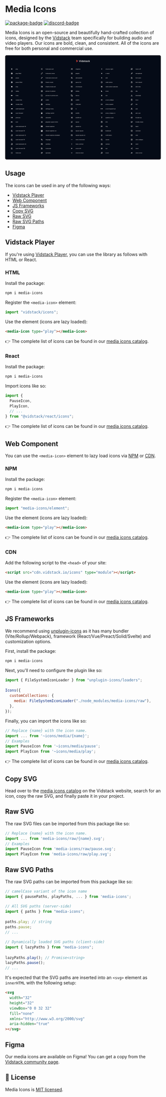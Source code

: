 # Media Icons

[![package-badge]][package]
[![discord-badge]][discord]

Media Icons is an open-source and beautifully hand-crafted collection of icons, designed by the
[Vidstack][vidstack] team specifically for building audio and video players. Our icons are bold,
clean, and consistent. All of the icons are free for both personal and commercial use.

<img src="./assets/media-icons.png" alt="Media Icons Overview" />

## Usage

The icons can be used in any of the following ways:

- [Vidstack Player](#vidstack-player)
- [Web Component](#web-component)
- [JS Frameworks](#js-frameworks)
- [Copy SVG](#copy-svg)
- [Raw SVG](#raw-svg)
- [Raw SVG Paths](#raw-svg-paths)
- [Figma](#figma)

## Vidstack Player

If you're using [Vidstack Player][github-player], you can use the library as follows with HTML or
React.

### HTML

Install the package:

```bash
npm i media-icons
```

Register the `<media-icon>` element:

```ts
import "vidstack/icons";
```

Use the element (icons are lazy loaded):

```html
<media-icon type="play"></media-icon>
```

👉 The complete list of icons can be found in our [media icons catalog][catalog].

### React

Install the package:

```bash
npm i media-icons
```

Import icons like so:

```ts
import {
  PauseIcon,
  PlayIcon,
  // ...
} from "@vidstack/react/icons";
```

👉 The complete list of icons can be found in our [media icons catalog][catalog].

## Web Component

You can use the `<media-icon>` element to lazy load icons via [NPM](#npm) or [CDN](#cdn).

### NPM

Install the package:

```ts
npm i media-icons
```

Register the `<media-icon>` element:

```ts
import "media-icons/element";
```

Use the element (icons are lazy loaded):

```html
<media-icon type="play"></media-icon>
```

👉 The complete list of icons can be found in our [media icons catalog][catalog].

### CDN

Add the following script to the `<head>` of your site:

```html
<script src="cdn.vidstack.io/icons" type="module"></script>
```

Use the element (icons are lazy loaded):

```html
<media-icon type="play"></media-icon>
```

👉 The complete list of icons can be found in our [media icons catalog][catalog].

## JS Frameworks

We recommend using [unplugin-icons](https://github.com/antfu/unplugin-icons) as it has many
bundler (Vite/Rollup/Webpack), framework (React/Vue/Preact/Solid/Svelte) and customization
options.

First, install the package:

```bash
npm i media-icons
```

Next, you'll need to configure the plugin like so:

```js
import { FileSystemIconLoader } from "unplugin-icons/loaders";

Icons({
  customCollections: {
    media: FileSystemIconLoader("./node_modules/media-icons/raw"),
  },
});
```

Finally, you can import the icons like so:

```js
// Replace {name} with the icon name.
import ... from '~icons/media/{name}';
// Examples
import PauseIcon from '~icons/media/pause';
import PlayIcon from '~icons/media/play';
```

👉 The complete list of icons can be found in our [media icons catalog][catalog].

## Copy SVG

Head over to the [media icons catalog][catalog] on the Vidstack website, search for an icon, copy
the raw SVG, and finally paste it in your project.

## Raw SVG

The raw SVG files can be imported from this package like so:

```js
// Replace {name} with the icon name.
import ... from 'media-icons/raw/{name}.svg';
// Examples
import PauseIcon from 'media-icons/raw/pause.svg';
import PlayIcon from 'media-icons/raw/play.svg';
```

## Raw SVG Paths

The raw SVG paths can be imported from this package like so:

```js
// camelCase variant of the icon name
import { pausePaths, playPaths, ... } from 'media-icons';
```

```js
// All SVG paths (server-side)
import { paths } from "media-icons";

paths.play; // string
paths.pause;
// ...
```

```js
// Dynamically loaded SVG paths (client-side)
import { lazyPaths } from "media-icons";

lazyPaths.play(); // Promise<string>
lazyPaths.pause();
// ...
```

It's expected that the SVG paths are inserted into an `<svg>` element as `innerHTML` with the
following setup:

```html
<svg
  width="32"
  height="32"
  viewBox="0 0 32 32"
  fill="none"
  xmlns="http://www.w3.org/2000/svg"
  aria-hidden="true"
></svg>
```

## Figma

Our media icons are available on Figma! You can get a copy from the [Vidstack community page][figma].

## 📝 License

Media Icons is [MIT licensed](./LICENSE).

[vidstack]: https://vidstack.io
[github-player]: https://github.com/vidstack/player
[catalog]: https://vidstack.io/media-icons
[package]: https://www.npmjs.com/package/media-icons
[package-badge]: https://img.shields.io/npm/v/media-icons/next
[discord]: https://discord.com/invite/7RGU7wvsu9
[figma]: https://www.figma.com/@vidstack
[discord-badge]: https://img.shields.io/discord/742612686679965696?color=%235865F2&label=%20&logo=discord&logoColor=white
